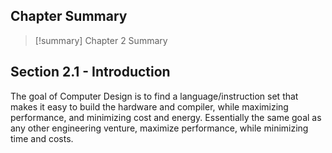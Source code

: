 
## Chapter Summary

>[!summary] Chapter 2 Summary
## Section 2.1 - Introduction

The goal of Computer Design is to find a language/instruction set that makes it easy to build the hardware and compiler, while maximizing performance, and minimizing cost and energy. Essentially the same goal as any other engineering venture, maximize performance, while minimizing time and costs.
